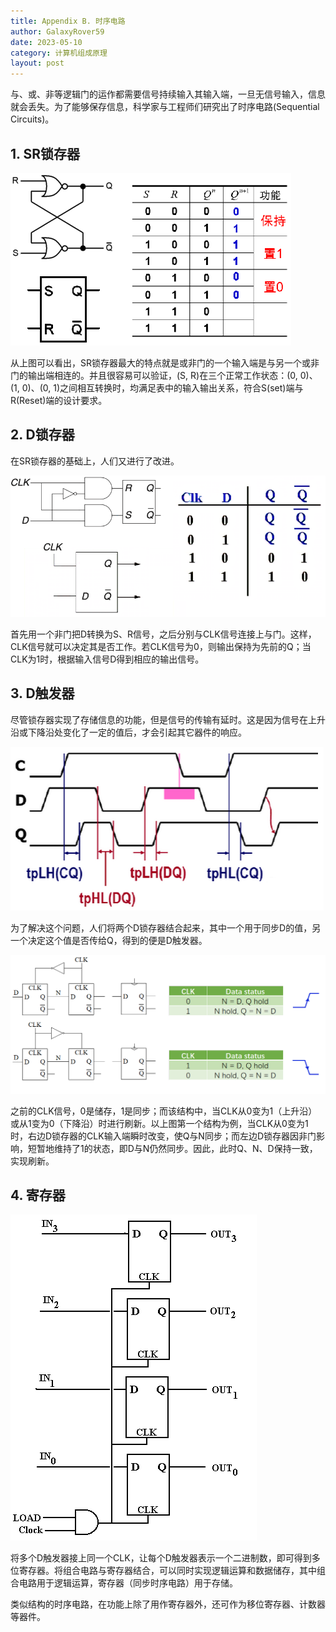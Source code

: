 ```yaml
---
title: Appendix B. 时序电路
author: GalaxyRover59
date: 2023-05-10
category: 计算机组成原理
layout: post
---
```



与、或、非等逻辑门的运作都需要信号持续输入其输入端，一旦无信号输入，信息就会丢失。为了能够保存信息，科学家与工程师们研究出了时序电路(Sequential Circuits)。

## 1. SR锁存器

![或非门构成的SR锁存器与真值表](/images/SRLatch.png "SR锁存器")

从上图可以看出，SR锁存器最大的特点就是或非门的一个输入端是与另一个或非门的输出端相连的。并且很容易可以验证，(S, R)在三个正常工作状态：(0, 0)、(1, 0)、(0, 1)之间相互转换时，均满足表中的输入输出关系，符合S(set)端与R(Reset)端的设计要求。

## 2. D锁存器

在SR锁存器的基础上，人们又进行了改进。

![D锁存器与真值表](/images/DLatch.png "D锁存器")

首先用一个非门把D转换为S、R信号，之后分别与CLK信号连接上与门。这样，CLK信号就可以决定其是否工作。若CLK信号为0，则输出保持为先前的Q；当CLK为1时，根据输入信号D得到相应的输出信号。

## 3. D触发器

尽管锁存器实现了存储信息的功能，但是信号的传输有延时。这是因为信号在上升沿或下降沿处变化了一定的值后，才会引起其它器件的响应。

![D锁存器的信号延迟](/images/signalDelay.png "D锁存器")

为了解决这个问题，人们将两个D锁存器结合起来，其中一个用于同步D的值，另一个决定这个值是否传给Q，得到的便是D触发器。

![D触发器](/images/DFlip-Flop.png "D触发器")

之前的CLK信号，0是储存，1是同步；而该结构中，当CLK从0变为1（上升沿）或从1变为0（下降沿）时进行刷新。以上图第一个结构为例，当CLK从0变为1时，右边D锁存器的CLK输入端瞬时改变，使Q与N同步；而左边D锁存器因非门影响，短暂地维持了1的状态，即D与N仍然同步。因此，此时Q、N、D保持一致，实现刷新。

## 4. 寄存器

![寄存器](/images/register.png "寄存器")


将多个D触发器接上同一个CLK，让每个D触发器表示一个二进制数，即可得到多位寄存器。将组合电路与寄存器结合，可以同时实现逻辑运算和数据储存，其中组合电路用于逻辑运算，寄存器（同步时序电路）用于存储。

类似结构的时序电路，在功能上除了用作寄存器外，还可作为移位寄存器、计数器等器件。